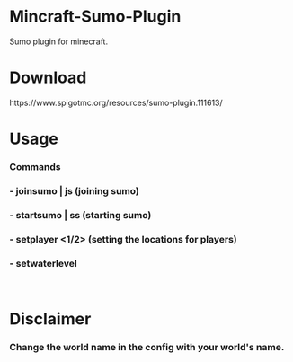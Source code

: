 # Mincraft-Sumo-Plugin
Sumo plugin for minecraft.

<h1>Download</h1>
https://www.spigotmc.org/resources/sumo-plugin.111613/

<br>
<h1>Usage</h1>
<h3>Commands</h3>
<h3>- joinsumo | js (joining sumo)</h3>
<h3>- startsumo | ss (starting sumo)</h3>
<h3>- setplayer <1/2> (setting the locations for players)</h3>
<h3>- setwaterlevel <double></h3>

<br>
<h1>Disclaimer</h1>
<h3>Change the world name in the config with your world's name.</h3>
